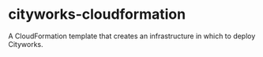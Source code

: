 # cityworks-cloudformation
A CloudFormation template that creates an infrastructure in which to deploy Cityworks.
